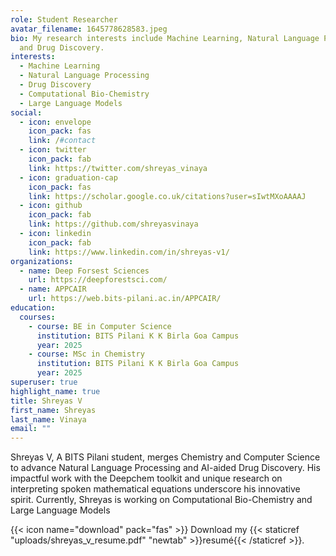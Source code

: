 ```yaml
---
role: Student Researcher
avatar_filename: 1645778628583.jpeg
bio: My research interests include Machine Learning, Natural Language Processing
  and Drug Discovery.
interests:
  - Machine Learning
  - Natural Language Processing
  - Drug Discovery
  - Computational Bio-Chemistry
  - Large Language Models
social:
  - icon: envelope
    icon_pack: fas
    link: /#contact
  - icon: twitter
    icon_pack: fab
    link: https://twitter.com/shreyas_vinaya
  - icon: graduation-cap
    icon_pack: fas
    link: https://scholar.google.co.uk/citations?user=sIwtMXoAAAAJ
  - icon: github
    icon_pack: fab
    link: https://github.com/shreyasvinaya
  - icon: linkedin
    icon_pack: fab
    link: https://www.linkedin.com/in/shreyas-v1/
organizations:
  - name: Deep Forsest Sciences
    url: https://deepforestsci.com/
  - name: APPCAIR
    url: https://web.bits-pilani.ac.in/APPCAIR/
education:
  courses:
    - course: BE in Computer Science
      institution: BITS Pilani K K Birla Goa Campus
      year: 2025
    - course: MSc in Chemistry
      institution: BITS Pilani K K Birla Goa Campus
      year: 2025
superuser: true
highlight_name: true
title: Shreyas V
first_name: Shreyas
last_name: Vinaya
email: ""
---
```

Shreyas V, A BITS Pilani student, merges Chemistry and Computer Science to advance Natural Language Processing and AI-aided Drug Discovery. His impactful work with the Deepchem toolkit and unique research on interpreting spoken mathematical equations underscore his innovative spirit. Currently, Shreyas is working on Computational Bio-Chemistry and Large Language Models

{{< icon name="download" pack="fas" >}} Download my {{< staticref "uploads/shreyas_v_resume.pdf" "newtab" >}}resumé{{< /staticref >}}.